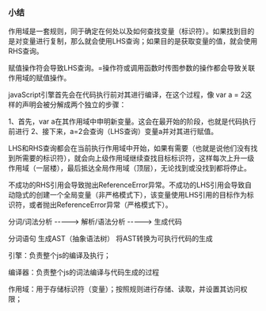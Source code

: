 ### 小结

作用域是一套规则，同于确定在何处以及如何查找变量（标识符）。如果找到目的是对变量进行复制，那么就会使用LHS查询；如果目的是获取变量的值，就会使用RHS查询。

赋值操作符会导致LHS查询。=操作符或调用函数时传图参数的操作都会导致关联作用域的赋值操作。

javaScript引擎首先会在代码执行前对其进行编译，在这个过程，像  var a = 2这样的声明会被分解成两个独立的步骤：

1、首先，var a在其作用域中申明新变量。这会在最开始的阶段，也就是代码执行前进行
2、接下来，a=2会查询（LHS查询）变量a并对其进行赋值。

LHS和RHS查询都会在当前执行作用域中开始，如果有需要（也就是说他们没有找到所需要的标识符），就会向上级作用域继续查找目标标识符，这样每次上升一级作用域（一层楼），最后抵达全局作用域（顶层），无论找到或没找到都将停止。

不成功的RHS引用会导致抛出ReferenceError异常。不成功的LHS引用会导致自动隐式的创建一个全局变量（非严格模式下），该变量使用LHS引用的目标作为标识符，或者抛出ReferenceError异常（严格模式下）。


分词/词法分析 -----> 解析/语法分析 -----> 生成代码

分词语句         生成AST（抽象语法树）  将AST转换为可执行代码的生成

引擎：负责整个js的编译及执行；

编译器：负责整个js的词法编译与代码生成的过程

作用域：用于存储标识符（变量）；按照规则进行存储、读取，并设置其访问权限；